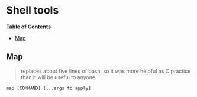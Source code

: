 # Shell tools
<!-- HACK: Had to manually unindent the TOC by one level, because the TOC generator
     doesn't generate correctly after ignoring the first title -->
<!-- markdown-toc start - Don't edit this section. Run M-x markdown-toc-refresh-toc -->
**Table of Contents**

- [Map](#map)

<!-- markdown-toc end -->


## Map
> replaces about five lines of bash, so it was more helpful as C practice than
it will be useful to anyone.

    map [COMMAND] [...args to apply]
